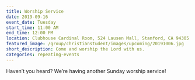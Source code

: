 ```yaml
---
title: Worship Service
date: 2019-09-16
event_date: Tuesday
start_time: 11:00 AM
end_time: 12:00 PM
location: Clubhouse Cardinal Room, 524 Lausen Mall, Stanford, CA 94305
featured_image: /group/christianstudent/images/upcoming/20191006.jpg
short_description: Come and worship the Lord with us. 
categories: repeating-events
---
```

Haven’t you heard? We’re having another Sunday worship service! 